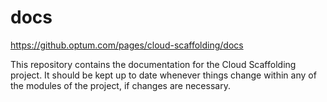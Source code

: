 # docs
https://github.optum.com/pages/cloud-scaffolding/docs

This repository contains the documentation for the Cloud Scaffolding project. It should be kept up to date whenever things change within any of the modules of the project, if changes are necessary.
